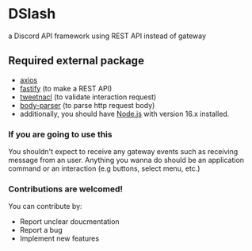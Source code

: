 # DSlash
a Discord API framework using REST API instead of gateway

## Required external package
- [axios](https://www.npmjs.com/package/axios)
- [fastify](https://www.npmjs.com/package/fastify) (to make a REST API)
- [tweetnacl](https://www.npmjs.com/package/tweetnacl) (to validate interaction request)
- [body-parser](https://www.npmjs.com/package/body-parser) (to parse http request body)
- additionally, you should have [Node.js](https://nodejs.org/en/) with version 16.x installed.

### If you are going to use this
You shouldn't expect to receive any gateway events such as receiving message from an user. Anything you wanna do should be an application command or an interaction (e.g buttons, select menu, etc.)

### Contributions are welcomed!
You can contribute by:
- Report unclear doucmentation
- Report a bug
- Implement new features
